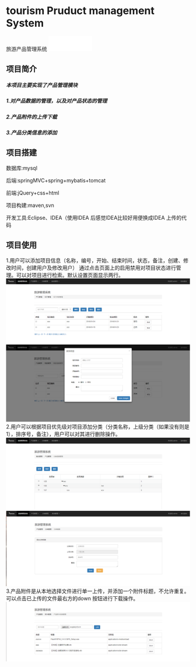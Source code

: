 # tourism Pruduct management System
旅游产品管理系统 
![image](https://github.com/BliizardLyon/tourism/blob/master/src/main/webapp/images/logo.png)
## 项目简介
##### 本项目主要实现了产品管理模块
##### 1.对产品数据的管理，以及对产品状态的管理
##### 2.产品附件的上传下载 
##### 3.产品分类信息的添加

## 项目搭建
<p>数据库:mysql</p>
<p>后端:springMVC+spring+mybatis+tomcat</p>
<p>前端:jQuery+css+html</p>
<p>项目构建:maven,svn</p>
<p>开发工具:Eclipse、IDEA（使用IDEA 后感觉IDEA比较好用便换成IDEA 上传的代码</p>

## 项目使用
1.用户可以添加项目信息（名称，编号，开始、结束时间，状态，备注，创建、修改时间，创建用户及修改用户）
通过点击页面上的启用禁用对项目状态进行管理。可以对项目进行检索。默认设置页面显示两行。
![image](https://github.com/BliizardLyon/tourism/blob/master/src/main/webapp/images/项目添加图.png)
![image](https://github.com/BliizardLyon/tourism/blob/master/src/main/webapp/images/项目信息图.png)
 2.用户可以根据项目优先级对项目添加分类（分类名称，上级分类（如果没有则是1），排序号，备注），用户可以对其进行删除操作。
![image](https://github.com/BliizardLyon/tourism/blob/master/src/main/webapp/images/分类信息图.png)
![image](https://github.com/BliizardLyon/tourism/blob/master/src/main/webapp/images/分类添加图.png)
3.产品附件是从本地选择文件进行单一上传，并添加一个附件标题，不允许重复。可以点击已上传的文件最右方的down 按钮进行下载操作。
![image](https://github.com/BliizardLyon/tourism/blob/master/src/main/webapp/images/附件信息图.png)
